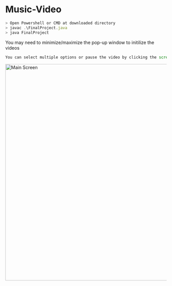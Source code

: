 # Music-Video
```Javascript
> Open Powershell or CMD at downloaded directory
> javac .\FinalProject.java
> java FinalProject
```
You may need to minimize/maximize the pop-up window to initilize the videos 
```Javascript
You can select multiple options or pause the video by clicking the screen
```

<img width="677" alt="Main Screen" src="https://user-images.githubusercontent.com/45111205/90202959-eab00280-dda4-11ea-9437-ede901a49c9e.PNG">
